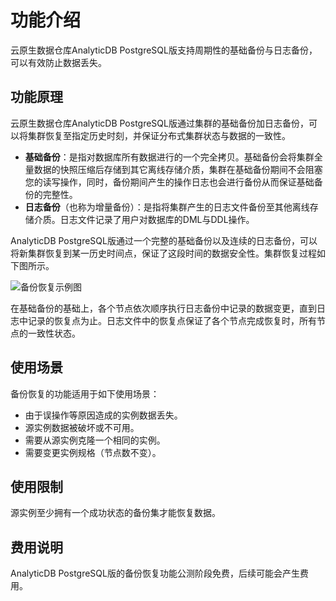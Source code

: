 # 功能介绍

云原生数据仓库AnalyticDB PostgreSQL版支持周期性的基础备份与日志备份，可以有效防止数据丢失。

## 功能原理

云原生数据仓库AnalyticDB PostgreSQL版通过集群的基础备份加日志备份，可以将集群恢复至指定历史时刻，并保证分布式集群状态与数据的一致性。

-   **基础备份**：是指对数据库所有数据进行的一个完全拷贝。基础备份会将集群全量数据的快照压缩后存储到其它离线存储介质，集群在基础备份期间不会阻塞您的读写操作，同时，备份期间产生的操作日志也会进行备份从而保证基础备份的完整性。
-   **日志备份**（也称为增量备份）：是指将集群产生的日志文件备份至其他离线存储介质。日志文件记录了用户对数据库的DML与DDL操作。

AnalyticDB PostgreSQL版通过一个完整的基础备份以及连续的日志备份，可以将新集群恢复到某一历史时间点，保证了这段时间的数据安全性。集群恢复过程如下图所示。

![备份恢复示例图](https://static-aliyun-doc.oss-accelerate.aliyuncs.com/assets/img/zh-CN/8292323261/p279334.png)

在基础备份的基础上，各个节点依次顺序执行日志备份中记录的数据变更，直到日志中记录的恢复点为止。日志文件中的恢复点保证了各个节点完成恢复时，所有节点的一致性状态。

## 使用场景

备份恢复的功能适用于如下使用场景：

-   由于误操作等原因造成的实例数据丢失。
-   源实例数据被破坏或不可用。
-   需要从源实例克隆一个相同的实例。
-   需要变更实例规格（节点数不变）。

## 使用限制

源实例至少拥有一个成功状态的备份集才能恢复数据。

## 费用说明

AnalyticDB PostgreSQL版的备份恢复功能公测阶段免费，后续可能会产生费用。

